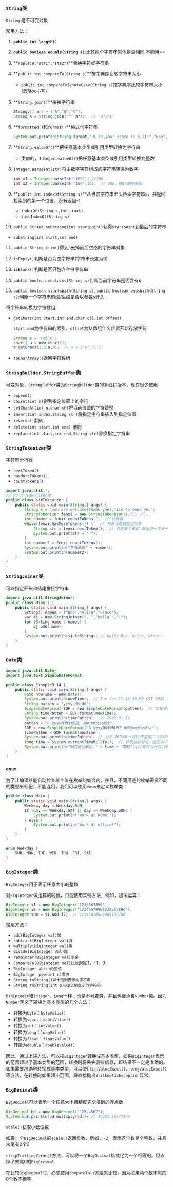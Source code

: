### `String`类

`String` 是不可变对象

常用方法：

1. **`public int length()`**

2. **`public boolean equals(String s)`**:比较两个字符串实体是否相同,不能用==

3. **`replace("str1","str2")`**替换字符或字符串

4. **`public int compareTo(String s)`**按字典序比较字符串大小

   - `public int compareToIgnoreCase(String s)`按字典序比较字符串大小(忽略大小写)

5. **`String.join()`**拼接字符串

   ```java
   Stringp[] arr = {"A","B","C"};
   String s = String.join("*",arr);  // "A*B*C"
   ```

6. **`formatted()`和`format()`**格式化字符串

   ```java
   System.out.println(String.format("Hi %s,your score is %.2f!","Bob",59.5));
   ```

7. **`String.valueOf()`**把任意基本类型或引用类型转换为字符串

   - 类似的，`Integer.valueOf()`把任意基本类型或引用类型转换为整数

8. `Integer.parseInt(str)`将由数字字符组成的字符串转换为数字

   ```java
   int x1 = Integer.parseInt("100"); //100
   int x2 = Integer.parseInt("100",16);  // 256，按16进制解析
   ```

9. **`public int indexOf(String s)`**从当前字符串开头检索字符串s，并返回检索到的第一个位置，没有返回-1

   - `indexOf(String s,int start)`
   - `lastIndexOf(String s)`

10. `public String substring(int startpoint)`获得`startpoint`到最后的字符串

   - `substring(int start,int end)`

11. `public String trim()`得到s去掉前后空格的字符串对象

12. `isEmpty()`判断是否为空字符串(字符串长度为0)

13. `isBlank()`判断是否只包含空白字符串

14. `public boolean contains(String s)`判断当前字符串是否含有s

15. `public boolean startsWith(String s),public boolean endsWith(String s)`:判断一个字符串前缀/后缀是否以参数s开头

将字符串转换为字符数组

- `getChars(int Start,int end,char c[],int offset)`

  `start,end`为字符串的索引，`offset`为从数组什么位置开始存放字符

  ```java
  String s = "Hello";
  char[] a = new char[2];
  s.getChars(1,3,a,0);  // a = ["e","l"]
  ```

- `toCharArray()`返回字符数组

### **`StringBuilder,StringBuffer`类**

可变对象，`StringBuffer`类为`StringBulider`类的多线程版本，现在很少使用

- `append()`
- `charAt(int n)`得到指定位置上的字符
- `setCharAt(int n,char ch)`将当前位置的字符替换
- `insert(int index,String str)`将指定字符串插入到指定位置
- `reverse()`翻转
- `delete(int start,int end) `删除
- `replace(int start,int end,String str)`替换指定字符串

### `StringTokenizer`类

字符串分析器

- `nextToken()`
- `hasMoreTokens()`
- `countTokens()`

```java
import java.util.*;
// StringTokenizer类
public class strTokenizer {
    public static void main(String[] args) {
        String s = "you are welcome(thank you),nice to meet you";
        StringTokenizer fenxi = new StringTokenizer(s,"() ,");
        int number = fenxi.countTokens();  // 计数器
        while(fenxi.hasMoreTokens()) {   // 判断计数器是否为零
            String str = fenxi.nextToken();  // 获取单个单词,每调用一次减一
            System.out.print(str + " ");
        }
        int number2 = fenxi.countTokens();
        System.out.println("共有单词" + number);
        System.out.println(number2);
    }
}
```

### `StringJoiner`类

可以指定开头和结尾拼接字符串

```java
import java.util.StringJoiner;
public class Mian() {
    public static void main(String[] args) {
        Srting[] names = {"Bob","Alice","Grace"};
        var sj = new StringJoiner(", ","hello ","!");
        for (Srting name : names) {
            sj.add(name);
        }
        System.out.println(sj.toString); // hello Bob, Alice, Grace!
    }
}
```

### `Date`类

```java
import java.util.Date;
import java.text.SimpleDateFormat;

public class Example9_14 {
    public static void main(String[] args) {
        Date nowTime = new Date();  
        System.out.println(nowTime);  // Tue Jan 11 12:35:08 CST 2022 未格式化的日期
        String patten = "yyyy-MM-dd";
        SimpleDateFormat SDF = new SimpleDateFormat(patten);  // 实现日期的格式化
        String timePatten = SDF.format(nowTime);
        System.out.println(timePatten);  // 2022-01-11
        patten = "G yyyy年MMMd日E HH时mm分ss秒z";
        SDF = new SimpleDateFormat("G yyyy年MMMd日E HH时mm分ss秒z");
        timePatten = SDF.format(nowTime);
        System.out.println(timePatten); // 公元 2022年一月11日星期二 12时35分08秒CST
        long time = System.currentTimeMillis();  // 获取当前时间，返回1970.1.1后的毫秒数
        System.out.println("现在是公元后:" + time + "毫秒");//现在公元后:1641875708928毫秒
    }
}
```

### `enum`

为了让编译器能自动检查某个值在枚举的集合内，并且，不同用途的枚举需要不同的类型来标记，不能混用，我们可以使用`enum`来定义枚举类：

```java
public class Main {
    public static void main(String[] args) {
        Weekday day = Weekday.SUN;
        if (day == Weekday.SAT || day == Weekday.SUN) {
            System.out.println("Work at home!");
        } else {
            System.out.println("Work at office!");
        }
    }
}

enum Weekday {
    SUN, MON, TUE, WED, THU, FRI, SAT;
}
```

### `BigInteger`类

`BigInteger`用于表示任意大小的整数

对`BigInteger`做运算的时候，只能使用实例方法，例如，加法运算：

```java
BigInteger i1 = new BigInteger("1234567890");
BigInteger i2 = new BigInteger("12345678901234567890");
BigInteger sum = i1.add(i2); // 12345678902469135780
```

常用方法：

- `add(BigInteger val)加`
- `subtract(BigInteger val)减`
- `multiply(BigInteger val)乘`
- `divide(BigInteger val)除`
- `remainder(BigInteger val)求余`
- `CompareTo(BigInteger val)比较`返回1，-1，0
- `BigInteger abs()绝望值`
- `BigInteger pow(int n)乘方`
- `String toString()以十进制表示的字符串`
- `String toString(int p)以p进制表示的字符串`

`BigInteger`和`Integer`、`Long`一样，也是不可变类，并且也继承自`Number`类。因为`Number`定义了转换为基本类型的几个方法：

- 转换为`byte`：`byteValue()`
- 转换为`short`：`shortValue()`
- 转换为`int`：`intValue()`
- 转换为`long`：`longValue()`
- 转换为`float`：`floatValue()`
- 转换为`double`：`doubleValue()`

因此，通过上述方法，可以把`BigInteger`转换成基本类型。如果`BigInteger`表示的范围超过了基本类型的范围，转换时将丢失高位信息，即结果不一定是准确的。如果需要准确地转换成基本类型，可以使用`intValueExact()`、`longValueExact()`等方法，在转换时如果超出范围，将直接抛出`ArithmeticException`异常。

### `BigDecimal`类

`BigDecimal`可以表示一个任意大小且精度完全准确的浮点数

```java
BigDecimal bd = new BigDecimal("123.4567");
System.out.println(bd.multiply(bd)); // 15241.55677489
```

`scale()`获取小数位数

如果一个`BigDecimal`的`scale()`返回负数，例如，`-2`，表示这个数是个整数，并且末尾有2个0

`stripTrailingZeros()`方法，可以将一个`BigDecimal`格式化为一个相等的，但去掉了末尾0的`BigDecimal`

在比较`BigDecimal`时，必须使用`compareTo()`方法来比较，因为如果两个数末尾的0个数不相等